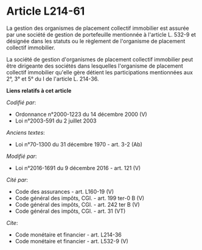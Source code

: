 # Article L214-61

La gestion des organismes de placement collectif immobilier est assurée par une société de gestion de portefeuille mentionnée
à l'article L. 532-9 et désignée dans les statuts ou le règlement de l'organisme de placement collectif immobilier. 

La société de gestion d'organismes de placement collectif immobilier peut être dirigeante des sociétés dans lesquelles
l'organisme de placement collectif immobilier qu'elle gère détient les participations mentionnées aux 2°, 3° et 5° du I de
l'article L. 214-36.

**Liens relatifs à cet article**

_Codifié par_:

  - Ordonnance n°2000-1223 du 14 décembre 2000 (V)
  - Loi n°2003-591 du 2 juillet 2003

_Anciens textes_:

  - Loi n°70-1300 du 31 décembre 1970 - art. 3-2 (Ab)

_Modifié par_:

  - Loi n°2016-1691 du 9 décembre 2016 - art. 121 (V)

_Cité par_:

  - Code des assurances - art. L160-19 (V)
  - Code général des impôts, CGI. - art. 199 ter-0 B (V)
  - Code général des impôts, CGI. - art. 242 ter B (V)
  - Code général des impôts, CGI. - art. 31 (VT)

_Cite_:

  - Code monétaire et financier - art. L214-36
  - Code monétaire et financier - art. L532-9 (V)
